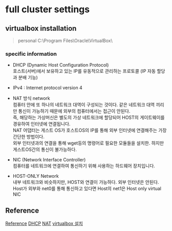 # full cluster settings

## virtualbox installation
> personal C:\Program Files\Oracle\VirtualBox\

### specific information
- DHCP (Dynamic Host Configuration Protocol)  
호스트(서버)에서 보유하고 있는 IP를 유동적으로 관리하는 프로토콜 (IP 자동 할당과 분배 기능)

- IPv4 : Internet protocol version 4

- NAT 방식 network  
컴퓨터 안에 또 하나의 네트워크 대역이 구성되는 것이다. 같은 네트워크 대역 끼리만 통신이 가능하기 때문에 외부의 컴퓨터에서는 접근이 안된다.  
즉, 해당하는 가상머신은 별도의 가상 네트워크에 할당되어 HOST의 게이트웨이를 경유하여 인터넷에 연결됩니다.  
NAT 어댑터는 게스트 OS가 호스트OS의 IP를 통해 외부 인터넷에 연결해주는 가장 간단한 방법이다.  
외부 인터넷과의 연결을 통해 wget등의 명령어로 필요한 모듈들을 설치한. 하지만 게스트OS간의 통신이 불가능하다.

- NIC (Network Interface Controller)  
컴퓨터를 네트워크에 연결하여 통신하기 위해 사용하는 하드웨어 장치입니다.

- HOST-ONLY Network  
내부 네트워크와 비슷하지만, HOST와 연결이 가능하다. 외부 인터넷은 안된다.  
Host가 외부와 net0를 통해 통신하고 있다면 Host의 net1은 Host only virtual NIC

## Reference
[Reference](https://spidyweb.tistory.com/266?category=910416)
[DHCP](https://extrememanual.net/8698)
[NAT](https://wookoa.tistory.com/107)
[virtualbox 설치](https://mine-it-record.tistory.com/420)